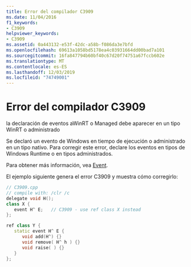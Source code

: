 ```yaml
---
title: Error del compilador C3909
ms.date: 11/04/2016
f1_keywords:
- C3909
helpviewer_keywords:
- C3909
ms.assetid: 0a443132-e53f-42dc-a58b-f086da3e7bfd
ms.openlocfilehash: 69613a1058bd5178ea4c03931664dd00bad7a101
ms.sourcegitcommit: 16fa847794b60bf40c67d20f74751a67fccb602e
ms.translationtype: MT
ms.contentlocale: es-ES
ms.lasthandoff: 12/03/2019
ms.locfileid: "74749001"
---
```

# <a name="compiler-error-c3909"></a>Error del compilador C3909

la declaración de eventos aWinRT o Managed debe aparecer en un tipo WinRT o administrado

Se declaró un evento de Windows en tiempo de ejecución o administrado en un tipo nativo. Para corregir este error, declare los eventos en tipos de Windows Runtime o en tipos administrados.

Para obtener más información, vea [Event](../../extensions/event-cpp-component-extensions.md).

El ejemplo siguiente genera el error C3909 y muestra cómo corregirlo:

```cpp
// C3909.cpp
// compile with: /clr /c
delegate void H();
class X {
   event H^ E;   // C3909 - use ref class X instead
};

ref class Y {
   static event H^ E {
      void add(H^) {}
      void remove( H^ h ) {}
      void raise( ) {}
   }
};
```
